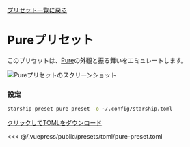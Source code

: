 [プリセット一覧に戻る](./README.md#pure)

# Pureプリセット

このプリセットは、[Pure](https://github.com/sindresorhus/pure)の外観と振る舞いをエミュレートします。

![Pureプリセットのスクリーンショット](/presets/img/pure-preset.png)

### 設定

```sh
starship preset pure-preset -o ~/.config/starship.toml
```

[クリックしてTOMLをダウンロード](/presets/toml/pure-preset.toml)

<<< @/.vuepress/public/presets/toml/pure-preset.toml
